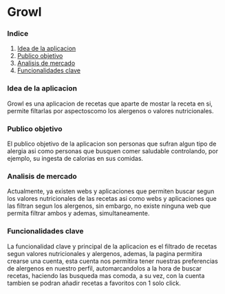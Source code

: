 # Growl

### Indice

1. [Idea de la aplicacion](#idea-de-la-aplicacion)
2. [Publico objetivo](#publico-objetivo)
3. [Analisis de mercado](#analisis-de-mercado)
4. [Funcionalidades clave](#funcionalidades-clave)

### Idea de la aplicacion

Growl es una aplicacion de recetas que aparte de mostar la receta en si, permite filtarlas por aspectoscomo los alergenos o valores nutricionales.

### Publico objetivo

El publico objetivo de la aplicacion son personas que sufran algun tipo de alergia asi como personas que busquen comer saludable controlando, por ejemplo, su ingesta de calorias en sus comidas.

### Analisis de mercado

Actualmente, ya existen webs y aplicaciones que permiten buscar segun los valores nutricionales de las recetas asi como webs y aplicaciones que las filtran segun los alergenos, sin embargo, no existe ninguna web que permita filtrar ambos y ademas, simultaneamente.

### Funcionalidades clave

La funcionalidad clave y principal de la aplicacion es el filtrado de recetas segun valores nutricionales y alergenos, ademas, la pagina permitira crearse una cuenta, esta cuenta nos permitira tener nuestras preferencias de alergenos en nuestro perfil, automarcandolos a la hora de buscar recetas, haciendo las busqueda mas comoda, a su vez, con la cuenta tambien se podran añadir recetas a favoritos con 1 solo click.
